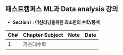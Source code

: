 ## 패스트캠퍼스 ML과 Data analysis 강의

 - **Section I : 머신러닝을위한 최소한의 수학/통계**

|Ch#|Chapter Subject|Note|Date|
|---|---|---|---|
|1|기초대수학|||
